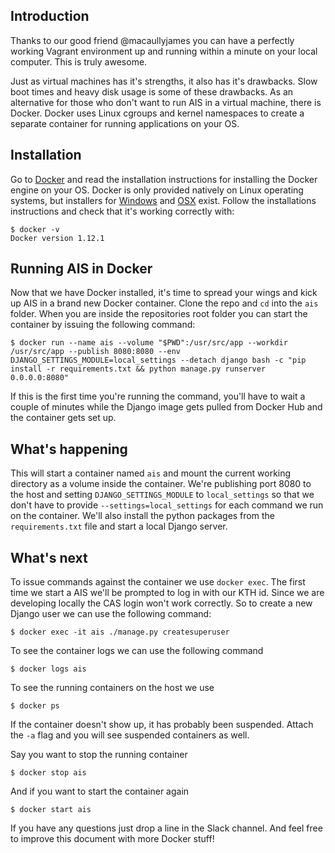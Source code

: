 ## Introduction
Thanks to our good friend @macaullyjames you can have a perfectly working Vagrant environment up and running within a minute on your local computer. This is truly awesome. 

Just as virtual machines has it's strengths, it also has it's drawbacks. Slow boot times and heavy disk usage is some of these drawbacks. As an alternative for those who don't want to run AIS in a virtual machine, there is Docker. Docker uses Linux cgroups and kernel namespaces to create a separate container for running applications on your OS.

## Installation
Go to [Docker](https://docs.docker.com/engine/installation/) and read the installation instructions for installing the Docker engine on your OS. Docker is only provided natively on Linux operating systems, but installers for [Windows](https://docs.docker.com/engine/installation/windows/) and [OSX](https://docs.docker.com/engine/installation/windows/) exist. Follow the installations instructions and check that it's working correctly with:
```
$ docker -v
Docker version 1.12.1
```

## Running AIS in Docker
Now that we have Docker installed, it's time to spread your wings and kick up AIS in a brand new Docker container. Clone the repo and `cd` into the `ais` folder. When you are inside the repositories root folder you can start the container by issuing the following command:
```
$ docker run --name ais --volume "$PWD":/usr/src/app --workdir /usr/src/app --publish 8080:8080 --env DJANGO_SETTINGS_MODULE=local_settings --detach django bash -c "pip install -r requirements.txt && python manage.py runserver 0.0.0.0:8080"
```
If this is the first time you're running the command, you'll have to wait a couple of minutes while the Django image gets pulled from Docker Hub and the container gets set up.   

## What's happening
This will start a container named `ais` and mount the current working directory as a volume inside the container. We're publishing port 8080 to the host and setting `DJANGO_SETTINGS_MODULE` to `local_settings` so that we don't have to provide `--settings=local_settings` for each command we run on the container. We'll also install the python packages from the `requirements.txt` file and start a local Django server.

## What's next
To issue commands against the container we use `docker exec`. The first time we start a AIS we'll be prompted to log in with our KTH id. Since we are developing locally the CAS login won't work correctly. So to create a new Django user we can use the following command:
```
$ docker exec -it ais ./manage.py createsuperuser
```

To see the container logs we can use the following command
```
$ docker logs ais 
```

To see the running containers on the host we use
```
$ docker ps
```
If the container doesn't show up, it has probably been suspended. Attach the `-a` flag and you will see suspended containers as well. 

Say you want to stop the running container
```
$ docker stop ais
```

And if you want to start the container again
```
$ docker start ais
```

If you have any questions just drop a line in the Slack channel. And feel free to improve this document with more Docker stuff!

